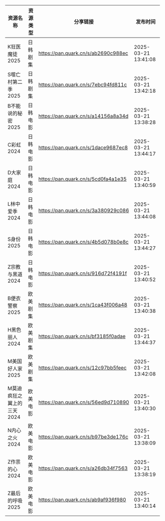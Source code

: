 | 资源名称            | 资源类型 | 分享链接                                | 发布时间                |
| --------------- | ---- | ----------------------------------- | ------------------- |
| K狂医魔徒2025       | 日韩剧集 | https://pan.quark.cn/s/ab2690c988ec | 2025-03-21 13:41:08 |
| S噬亡村第二季2025     | 日韩剧集 | https://pan.quark.cn/s/7ebc94fd811c | 2025-03-21 13:42:18 |
| B不能说的秘密2025     | 日韩电影 | https://pan.quark.cn/s/a14156a8a34d | 2025-03-21 13:38:28 |
| C彩虹2024         | 日韩电影 | https://pan.quark.cn/s/1dace9687ec8 | 2025-03-21 13:44:17 |
| D大家庭2024        | 日韩电影 | https://pan.quark.cn/s/5cd0fa4a1e35 | 2025-03-21 13:40:59 |
| L林中爱季2024       | 日韩电影 | https://pan.quark.cn/s/3a380929c086 | 2025-03-21 13:44:08 |
| S身份2025         | 日韩电影 | https://pan.quark.cn/s/4b5d078b0e8c | 2025-03-21 13:44:27 |
| Z宗教与黑道2024      | 日韩电影 | https://pan.quark.cn/s/916d72f4191f | 2025-03-21 13:40:52 |
| B便衣警察2025       | 欧美剧集 | https://pan.quark.cn/s/1ca43f006a48 | 2025-03-21 13:40:38 |
| H黑色丽人2024       | 欧美剧集 | https://pan.quark.cn/s/bf3185f0adae | 2025-03-21 13:44:37 |
| M美国好人家2025      | 欧美剧集 | https://pan.quark.cn/s/12c97bb5feec | 2025-03-21 13:42:08 |
| M莫迪疯狂之翼上的三天2024 | 欧美电影 | https://pan.quark.cn/s/56ed9d710890 | 2025-03-21 13:40:30 |
| N内心之火2024       | 欧美电影 | https://pan.quark.cn/s/b97be3de176c | 2025-03-21 13:38:09 |
| Z作祟的心2024       | 欧美电影 | https://pan.quark.cn/s/a26db34f7563 | 2025-03-21 13:38:19 |
| Z最后的呼吸2025      | 欧美电影 | https://pan.quark.cn/s/ab9af936f980 | 2025-03-21 13:40:14 |
